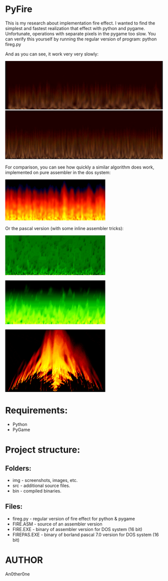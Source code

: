 # PyFire
This is my research about implementation fire effect.
I wanted to find the simplest and fastest realization that effect with python and pygame.
Unfortunate, operations with separate pixels in the pygame too slow.
You can verify this yourself by running the regular version of program:
	python fireg.py

And as you can see, it work very very slowly:

![variant2](img/fireg2.gif)
![variant3](img/fireg3.gif)

For comparison, you can see how quickly a similar algorithm does work, implemented on pure assembler in the dos system:

![FIRE.ASM](img/fireasm.gif)

Or the pascal version (with some inline assembler tricks):

![FIRE.PAS](img/firepas1.gif)

![FIRE.PAS](img/firepas2.gif)

![FIRE.PAS](img/firepas3.gif)

# Requirements:

* Python
* PyGame
 
# Project structure:
 
## Folders:

*	img - screenshots, images, etc.
*	src - additional source files.
*	bin - compiled binaries.
 
## Files:
	
* fireg.py - regular version of fire effect for python & pygame 
* FIRE.ASM - source of an assembler version
* FIRE.EXE - binary of assembler version for DOS system (16 bit)
* FIREPAS.EXE - binary of borland pascal 7.0 version for DOS system (16 bit) 

# AUTHOR
   An0ther0ne

